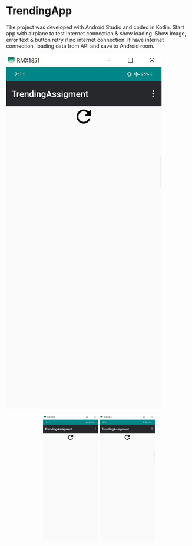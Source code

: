 # TrendingApp
The project was developed with Android Studio and coded in Kotlin. Start app with airplane to test internet connection &amp; show loading. Show image, error text &amp; button retry if no internet connection. If have internet connection, loading data from API and save to Android room.

![alt text](https://github.com/NERO1412/TrendingApp/blob/master/_Screenshot/1_first_start.jpg?raw=true)

<p align="center">
  <img src="https://github.com/NERO1412/TrendingApp/blob/master/_Screenshot/1_first_start.jpg" width="150" title="hover text">
  <img src="https://github.com/NERO1412/TrendingApp/blob/master/_Screenshot/1_first_start.jpg" width="150" alt="accessibility text">
</p>
